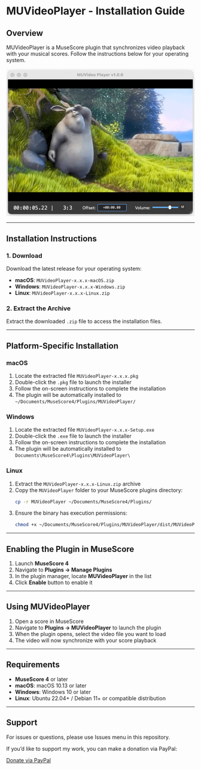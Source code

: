 # MUVideoPlayer - Installation Guide

## Overview

MUVideoPlayer is a MuseScore plugin that synchronizes video playback with your musical scores. Follow the instructions below for your operating system.

![](https://github.com/tharos-devs/MU4VideoPlayer/blob/main/MUVideoPlayer.png?raw=true)

---

## Installation Instructions

### 1. Download

Download the latest release for your operating system:
- **macOS**: `MUVideoPlayer-x.x.x-macOS.zip`
- **Windows**: `MUVideoPlayer-x.x.x-Windows.zip`
- **Linux**: `MUVideoPlayer-x.x.x-Linux.zip`

### 2. Extract the Archive

Extract the downloaded `.zip` file to access the installation files.

---

## Platform-Specific Installation

### macOS

1. Locate the extracted file `MUVideoPlayer-x.x.x.pkg`
2. Double-click the `.pkg` file to launch the installer
3. Follow the on-screen instructions to complete the installation
4. The plugin will be automatically installed to `~/Documents/MuseScore4/Plugins/MUVideoPlayer/`

### Windows

1. Locate the extracted file `MUVideoPlayer-x.x.x-Setup.exe`
2. Double-click the `.exe` file to launch the installer
3. Follow the on-screen instructions to complete the installation
4. The plugin will be automatically installed to `Documents\MuseScore4\Plugins\MUVideoPlayer\`

### Linux

1. Extract the `MUVideoPlayer-x.x.x-Linux.zip` archive
2. Copy the `MUVideoPlayer` folder to your MuseScore plugins directory:
   ```bash
   cp -r MUVideoPlayer ~/Documents/MuseScore4/Plugins/
   ```
3. Ensure the binary has execution permissions:
   ```bash
   chmod +x ~/Documents/MuseScore4/Plugins/MUVideoPlayer/dist/MUVideoPlayer
   ```

---

## Enabling the Plugin in MuseScore

1. Launch **MuseScore 4**
2. Navigate to **Plugins → Manage Plugins**
3. In the plugin manager, locate **MUVideoPlayer** in the list
4. Click **Enable** button to enable it

---

## Using MUVideoPlayer

1. Open a score in MuseScore
2. Navigate to **Plugins → MUVideoPlayer** to launch the plugin
3. When the plugin opens, select the video file you want to load
4. The video will now synchronize with your score playback

---

## Requirements

- **MuseScore 4** or later
- **macOS**: macOS 10.13 or later
- **Windows**: Windows 10 or later
- **Linux**: Ubuntu 22.04+ / Debian 11+ or compatible distribution

---

## Support

For issues or questions, please use Issues menu in this repository.

If you’d like to support my work, you can make a donation via PayPal:

[Donate via PayPal](https://www.paypal.com/donate?business=sfer.online%40free.fr&currency_code=EUR)
